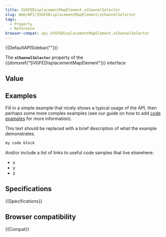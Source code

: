 ```yaml
---
title: SVGFEDisplacementMapElement.xChannelSelector
slug: Web/API/SVGFEDisplacementMapElement/xChannelSelector
tags:
  - Property
  - Reference
browser-compat: api.SVGFEDisplacementMapElement.xChannelSelector
---
```

{{DefaultAPISidebar("")}}

The **`xChannelSelector`** property of the {{domxref("SVGFEDisplacementMapElement")}} interface 

## Value



## Examples

Fill in a simple example that nicely shows a typical usage of the API, then perhaps some more complex examples (see our guide on how to add [code examples](/en-US/docs/MDN/Contribute/Structures/Code_examples) for more information).

This text should be replaced with a brief description of what the example demonstrates.

```js
my code block
```

And/or include a list of links to useful code samples that live elsewhere:

*   x
*   y
*   z

## Specifications

{{Specifications}}

## Browser compatibility

{{Compat}}


